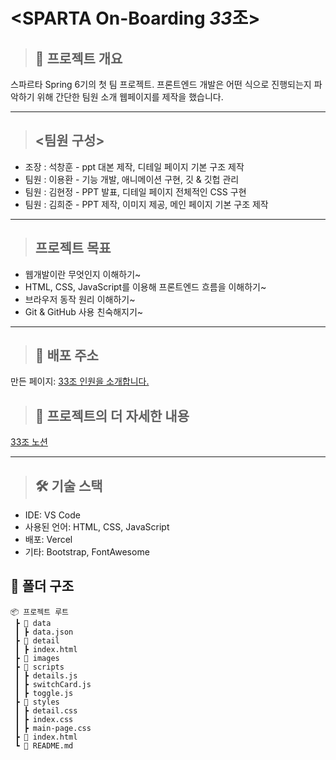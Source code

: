 # <SPARTA On-Boarding *33*조>

> ## 📌 프로젝트 개요
스파르타 Spring 6기의 첫 팀 프로젝트.
프론트엔드 개발은 어떤 식으로 진행되는지 파악하기 위해 간단한 팀원 소개 웹페이지를 제작을 했습니다.

***
> ## <팀원 구성>
- 조장 : 석창훈 - ppt 대본 제작, 디테일 페이지 기본 구조 제작
- 팀원 : 이용환 - 기능 개발, 애니메이션 구현, 깃 & 깃헙 관리
- 팀원 : 김현정 - PPT 발표, 디테일 페이지 전체적인 CSS 구현
- 팀원 : 김희준 - PPT 제작, 이미지 제공, 메인 페이지 기본 구조 제작

***
> ## 프로젝트 목표
- 웹개발이란 무엇인지 이해하기~
- HTML, CSS, JavaScript를 이용해 프론트엔드 흐름을 이해하기~
- 브라우저 동작 원리 이해하기~
- Git & GitHub 사용 친숙해지기~

***
> ## 🚀 배포 주소
만든 페이지: [33조 인원을 소개합니다.](https://sparta-onboarding33.vercel.app/)

> ## 🚀 프로젝트의 더 자세한 내용
[33조 노션](https://teamsparta.notion.site/33-19d2dc3ef51480e9844ae3d17332e684)

***
> ## 🛠 기술 스택
- IDE: VS Code
- 사용된 언어: HTML, CSS, JavaScript 
- 배포: Vercel
- 기타: Bootstrap, FontAwesome

## 📂 폴더 구조
```plaintext
📦 프로젝트 루트
 ┣ 📂 data
 ┃ ┣ data.json
 ┣ 📂 detail
 ┃ ┣ index.html
 ┣ 📂 images
 ┣ 📂 scripts
 ┃ ┣ details.js
 ┃ ┣ switchCard.js
 ┃ ┣ toggle.js
 ┣ 📂 styles
 ┃ ┣ detail.css
 ┃ ┣ index.css
 ┃ ┣ main-page.css
 ┣ 📜 index.html
 ┗ 📜 README.md

